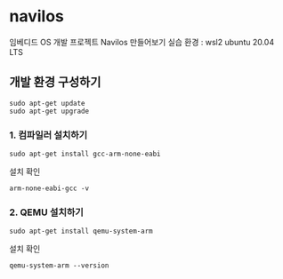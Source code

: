# navilos
임베디드 OS 개발 프로젝트 Navilos 만들어보기
실습 환경 : wsl2 ubuntu 20.04 LTS

## 개발 환경 구성하기
```
sudo apt-get update
sudo apt-get upgrade
```
### 1. 컴파일러 설치하기
```
sudo apt-get install gcc-arm-none-eabi
```

설치 확인
```
arm-none-eabi-gcc -v
```

### 2. QEMU 설치하기
```
sudo apt-get install qemu-system-arm
```

설치 확인
```
qemu-system-arm --version
```